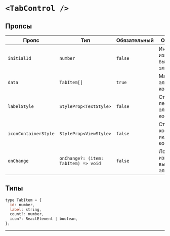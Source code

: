 # `<TabControl />`

## Пропсы

| Пропс                | Тип                                  | Обязательный | Описание                                 |
| -------------------- | ------------------------------------ | ------------ | ---------------------------------------- |
| `initialId`          | `number`                             | `false`      | Индекс изначально выбранного элемента    |
| `data`               | `TabItem[]`                          | `true`       | Массив элементов компонента              |
| `labelStyle`         | `StyleProp<TextStyle>`               | `false`      | Стиль лейбла элементов компонента        |
| `iconContainerStyle` | `StyleProp<ViewStyle>`               | `false`      | Стиль контейнера иконки компонента       |
| `onChange`           | `onChange?: (item: TabItem) => void` | `false`      | Логика при изменении выбранного элемента |

## Типы

```js
type TabItem = {
  id: number,
  label: string,
  count?: number,
  icon?: ReactElement | boolean,
};
```

---
